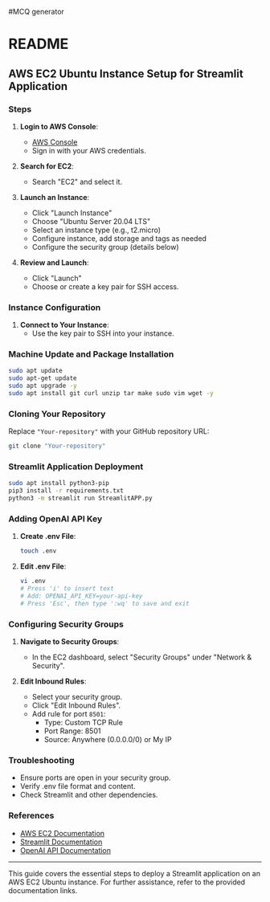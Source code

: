 #MCQ generator
# README

## AWS EC2 Ubuntu Instance Setup for Streamlit Application

### Steps

1. **Login to AWS Console**:
   - [AWS Console](https://aws.amazon.com/console/)
   - Sign in with your AWS credentials.

2. **Search for EC2**:
   - Search "EC2" and select it.

3. **Launch an Instance**:
   - Click "Launch Instance"
   - Choose "Ubuntu Server 20.04 LTS"
   - Select an instance type (e.g., t2.micro)
   - Configure instance, add storage and tags as needed
   - Configure the security group (details below)

4. **Review and Launch**:
   - Click "Launch"
   - Choose or create a key pair for SSH access.

### Instance Configuration

1. **Connect to Your Instance**:
   - Use the key pair to SSH into your instance.

### Machine Update and Package Installation

```bash
sudo apt update
sudo apt-get update
sudo apt upgrade -y
sudo apt install git curl unzip tar make sudo vim wget -y
```

### Cloning Your Repository

Replace `"Your-repository"` with your GitHub repository URL:

```bash
git clone "Your-repository"
```

### Streamlit Application Deployment

```bash
sudo apt install python3-pip
pip3 install -r requirements.txt
python3 -m streamlit run StreamlitAPP.py
```

### Adding OpenAI API Key

1. **Create .env File**:
   ```bash
   touch .env
   ```

2. **Edit .env File**:
   ```bash
   vi .env
   # Press 'i' to insert text
   # Add: OPENAI_API_KEY=your-api-key
   # Press 'Esc', then type ':wq' to save and exit
   ```

### Configuring Security Groups

1. **Navigate to Security Groups**:
   - In the EC2 dashboard, select "Security Groups" under "Network & Security".

2. **Edit Inbound Rules**:
   - Select your security group.
   - Click "Edit Inbound Rules".
   - Add rule for port `8501`:
     - Type: Custom TCP Rule
     - Port Range: 8501
     - Source: Anywhere (0.0.0.0/0) or My IP

### Troubleshooting

- Ensure ports are open in your security group.
- Verify .env file format and content.
- Check Streamlit and other dependencies.

### References

- [AWS EC2 Documentation](https://docs.aws.amazon.com/ec2/index.html)
- [Streamlit Documentation](https://docs.streamlit.io/)
- [OpenAI API Documentation](https://beta.openai.com/docs/)

---

This guide covers the essential steps to deploy a Streamlit application on an AWS EC2 Ubuntu instance. For further assistance, refer to the provided documentation links.
